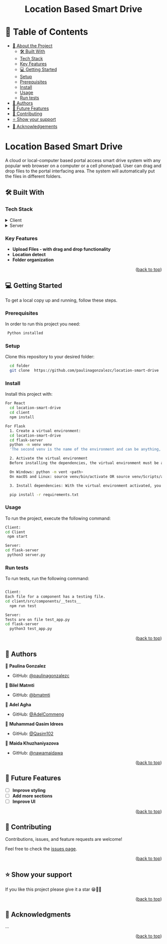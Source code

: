 <div align="center">
  <h1><b>Location Based Smart Drive</b></h1>
</div>

# 📗 Table of Contents

- [📖 About the Project](#about-project)
  - [🛠 Built With](#built-with)
  - [Tech Stack](#tech-stack)
  - [Key Features](#key-features)
  - [💻 Getting Started](#getting-started)
  - [Setup](#setup)
  - [Prerequisites](#prerequisites)
  - [Install](#install)
  - [Usage](#usage)
  - [Run tests](#run-tests)
- [👥 Authors](#authors)
- [🔭 Future Features](#future-features)
- [🤝 Contributing](#contributing)
- [⭐️ Show your support](#support)
- [🙏 Acknowledgements](#acknowledgements)

# Location Based Smart Drive <a name="about-project"></a>

A cloud or local-computer based portal access smart drive system with any popular
web browser on a computer or a cell phone/pad. User can drag and drop files to the portal interfacing area. The system will automatically put the files in different folders.

## 🛠 Built With <a name="built-with"></a>

### Tech Stack <a name="tech-stack"></a>

<details>
  <summary>Client</summary>
  <ul>
    <li><a href="https://reactjs.org/">React</a></li>
  </ul>
</details>

<details>
  <summary>Server</summary>
  <ul>
    <li><a href="https://flask.palletsprojects.com/en/3.0.x/">Flask - Python</a></li>
  </ul>
</details>

### Key Features <a name="key-features"></a>

- **Upload Files - with drag and drop functionality**
- **Location detect**
- **Folder organization**

<p align="right">(<a href="#readme-top">back to top</a>)</p>

## 💻 Getting Started <a name="getting-started"></a>

To get a local copy up and running, follow these steps.

### Prerequisites

In order to run this project you need:

```sh
 Python installed

```

### Setup

Clone this repository to your desired folder:

```sh
  cd folder
  git clone  https://github.com/paulinagonzalezc/location-smart-drive
```

### Install

Install this project with:

```sh
For React
  cd location-smart-drive
  cd client
  npm install

```

```sh
For Flask
  1. Create a virtual environment:
  cd location-smart-drive
  cd flask-server
  python -m venv venv
  'The second venv is the name of the environment and can be anything, but venv is a common convention.'

  2. Activate the virtual environment
  Before installing the dependencies, the virtual environment must be activated:

  On Windows: python -m vent <path>
  On macOS and Linux: source venv/bin/activate OR source venv/Scripts/activate

  3. Install dependencies: With the virtual environment activated, you can now install the dependencies using the requirements.txt file:

  pip install -r requirements.txt
```

### Usage

To run the project, execute the following command:

```sh
Client:
cd Client
 npm start

Server:
cd flask-server
 python3 server.py
```

### Run tests

To run tests, run the following command:

```sh

Client:
Each file for a component has a testing file.
cd client/src/components/__tests__
  npm run test

Server:
Tests are on file test_app.py
cd flask-server
  python3 test_app.py
```

<p align="right">(<a href="#readme-top">back to top</a>)</p>

## 👥 Authors <a name="authors"></a>

👤 **Paulina Gonzalez**

- GitHub: [@paulinagonzalezc](https://github.com/paulinagonzalezc)

👤 **Bilel Matmti**

- GitHub: [@bmatmti](https://github.com/bmatmti)

👤 **Adel Agha**

- GitHub: [@AdelCommeng](https://github.com/AdelCommeng)

👤 **Muhammad Qasim Idrees**

- GitHub: [@Qasim102](https://github.com/Qasim102)

👤 **Maida Khuzhaniyazova**

- GitHub: [@nawamaidawa](https://github.com/nawamaidawa)

<p align="right">(<a href="#readme-top">back to top</a>)</p>

## 🔭 Future Features <a name="future-features"></a>

- [ ] **Improve styling**
- [ ] **Add more sections**
- [ ] **Improve UI**

<p align="right">(<a href="#readme-top">back to top</a>)</p>

## 🤝 Contributing <a name="contributing"></a>

Contributions, issues, and feature requests are welcome!

Feel free to check the [issues page](https://github.com/paulinagonzalezc/location-smart-drive/issues).

<p align="right">(<a href="#readme-top">back to top</a>)</p>

## ⭐️ Show your support <a name="support"></a>

If you like this project please give it a star 😁🌟✨

<p align="right">(<a href="#readme-top">back to top</a>)</p>

## 🙏 Acknowledgments <a name="acknowledgements"></a>

...

<p align="right">(<a href="#readme-top">back to top</a>)</p>
